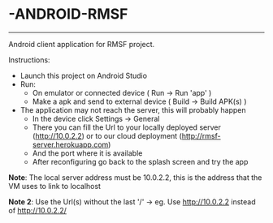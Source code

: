 # -ANDROID-RMSF
-----

Android client application for RMSF project.

Instructions:
* Launch this project on Android Studio
* Run:
    * On emulator or connected device ( Run &rightarrow; Run 'app' )
    * Make a apk and send to external device ( Build &rightarrow; Build APK(s) )
* The application may not reach the server, this will probably happen
    * In the device click Settings &rightarrow; General
    * There you can fill the Url to your locally deployed server (http://10.0.2.2) or to our cloud deployment (http://rmsf-server.herokuapp.com)
    * And the port where it is available
    * After reconfiguring go back to the splash screen and try the app
    
**Note**: The local server address must be 10.0.2.2, this is the address that the VM uses to link to localhost

**Note 2**: Use the Url(s) without the last '/' &rightarrow; eg. Use http://10.0.2.2 instead of http://10.0.2.2/
 
    
    